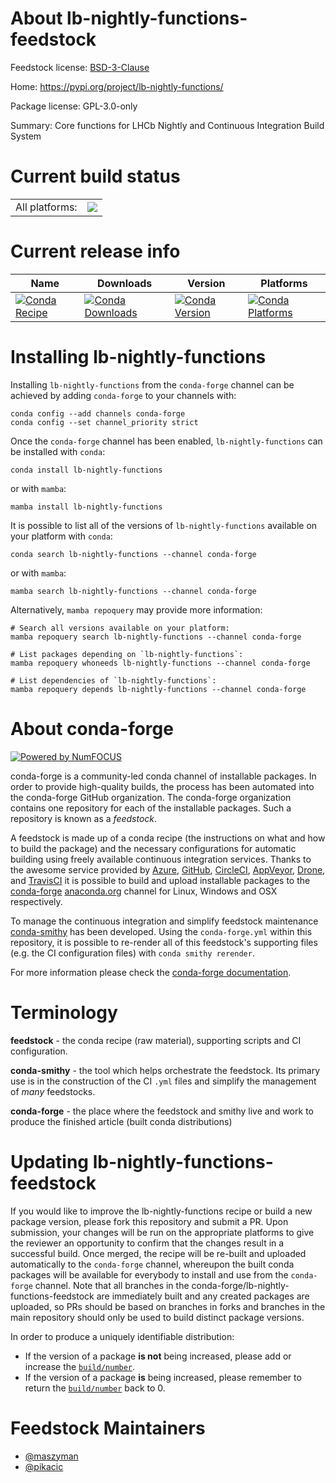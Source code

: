 About lb-nightly-functions-feedstock
====================================

Feedstock license: [BSD-3-Clause](https://github.com/conda-forge/lb-nightly-functions-feedstock/blob/main/LICENSE.txt)

Home: https://pypi.org/project/lb-nightly-functions/

Package license: GPL-3.0-only

Summary: Core functions for LHCb Nightly and Continuous Integration Build System

Current build status
====================


<table><tr><td>All platforms:</td>
    <td>
      <a href="https://dev.azure.com/conda-forge/feedstock-builds/_build/latest?definitionId=14582&branchName=main">
        <img src="https://dev.azure.com/conda-forge/feedstock-builds/_apis/build/status/lb-nightly-functions-feedstock?branchName=main">
      </a>
    </td>
  </tr>
</table>

Current release info
====================

| Name | Downloads | Version | Platforms |
| --- | --- | --- | --- |
| [![Conda Recipe](https://img.shields.io/badge/recipe-lb--nightly--functions-green.svg)](https://anaconda.org/conda-forge/lb-nightly-functions) | [![Conda Downloads](https://img.shields.io/conda/dn/conda-forge/lb-nightly-functions.svg)](https://anaconda.org/conda-forge/lb-nightly-functions) | [![Conda Version](https://img.shields.io/conda/vn/conda-forge/lb-nightly-functions.svg)](https://anaconda.org/conda-forge/lb-nightly-functions) | [![Conda Platforms](https://img.shields.io/conda/pn/conda-forge/lb-nightly-functions.svg)](https://anaconda.org/conda-forge/lb-nightly-functions) |

Installing lb-nightly-functions
===============================

Installing `lb-nightly-functions` from the `conda-forge` channel can be achieved by adding `conda-forge` to your channels with:

```
conda config --add channels conda-forge
conda config --set channel_priority strict
```

Once the `conda-forge` channel has been enabled, `lb-nightly-functions` can be installed with `conda`:

```
conda install lb-nightly-functions
```

or with `mamba`:

```
mamba install lb-nightly-functions
```

It is possible to list all of the versions of `lb-nightly-functions` available on your platform with `conda`:

```
conda search lb-nightly-functions --channel conda-forge
```

or with `mamba`:

```
mamba search lb-nightly-functions --channel conda-forge
```

Alternatively, `mamba repoquery` may provide more information:

```
# Search all versions available on your platform:
mamba repoquery search lb-nightly-functions --channel conda-forge

# List packages depending on `lb-nightly-functions`:
mamba repoquery whoneeds lb-nightly-functions --channel conda-forge

# List dependencies of `lb-nightly-functions`:
mamba repoquery depends lb-nightly-functions --channel conda-forge
```


About conda-forge
=================

[![Powered by
NumFOCUS](https://img.shields.io/badge/powered%20by-NumFOCUS-orange.svg?style=flat&colorA=E1523D&colorB=007D8A)](https://numfocus.org)

conda-forge is a community-led conda channel of installable packages.
In order to provide high-quality builds, the process has been automated into the
conda-forge GitHub organization. The conda-forge organization contains one repository
for each of the installable packages. Such a repository is known as a *feedstock*.

A feedstock is made up of a conda recipe (the instructions on what and how to build
the package) and the necessary configurations for automatic building using freely
available continuous integration services. Thanks to the awesome service provided by
[Azure](https://azure.microsoft.com/en-us/services/devops/), [GitHub](https://github.com/),
[CircleCI](https://circleci.com/), [AppVeyor](https://www.appveyor.com/),
[Drone](https://cloud.drone.io/welcome), and [TravisCI](https://travis-ci.com/)
it is possible to build and upload installable packages to the
[conda-forge](https://anaconda.org/conda-forge) [anaconda.org](https://anaconda.org/)
channel for Linux, Windows and OSX respectively.

To manage the continuous integration and simplify feedstock maintenance
[conda-smithy](https://github.com/conda-forge/conda-smithy) has been developed.
Using the ``conda-forge.yml`` within this repository, it is possible to re-render all of
this feedstock's supporting files (e.g. the CI configuration files) with ``conda smithy rerender``.

For more information please check the [conda-forge documentation](https://conda-forge.org/docs/).

Terminology
===========

**feedstock** - the conda recipe (raw material), supporting scripts and CI configuration.

**conda-smithy** - the tool which helps orchestrate the feedstock.
                   Its primary use is in the construction of the CI ``.yml`` files
                   and simplify the management of *many* feedstocks.

**conda-forge** - the place where the feedstock and smithy live and work to
                  produce the finished article (built conda distributions)


Updating lb-nightly-functions-feedstock
=======================================

If you would like to improve the lb-nightly-functions recipe or build a new
package version, please fork this repository and submit a PR. Upon submission,
your changes will be run on the appropriate platforms to give the reviewer an
opportunity to confirm that the changes result in a successful build. Once
merged, the recipe will be re-built and uploaded automatically to the
`conda-forge` channel, whereupon the built conda packages will be available for
everybody to install and use from the `conda-forge` channel.
Note that all branches in the conda-forge/lb-nightly-functions-feedstock are
immediately built and any created packages are uploaded, so PRs should be based
on branches in forks and branches in the main repository should only be used to
build distinct package versions.

In order to produce a uniquely identifiable distribution:
 * If the version of a package **is not** being increased, please add or increase
   the [``build/number``](https://docs.conda.io/projects/conda-build/en/latest/resources/define-metadata.html#build-number-and-string).
 * If the version of a package **is** being increased, please remember to return
   the [``build/number``](https://docs.conda.io/projects/conda-build/en/latest/resources/define-metadata.html#build-number-and-string)
   back to 0.

Feedstock Maintainers
=====================

* [@maszyman](https://github.com/maszyman/)
* [@pikacic](https://github.com/pikacic/)

